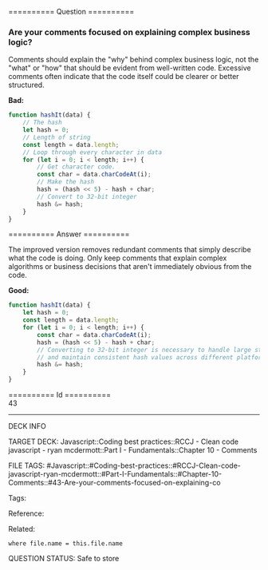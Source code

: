 ========== Question ==========  

### Are your comments focused on explaining complex business logic?

Comments should explain the "why" behind complex business logic, not the "what" or "how" that should be evident from well-written code. Excessive comments often indicate that the code itself could be clearer or better structured.

**Bad:**

```javascript
function hashIt(data) {
    // The hash
    let hash = 0;
    // Length of string
    const length = data.length;
    // Loop through every character in data
    for (let i = 0; i < length; i++) {
        // Get character code.
        const char = data.charCodeAt(i);
        // Make the hash
        hash = (hash << 5) - hash + char;
        // Convert to 32-bit integer
        hash &= hash;
    }
}
```  

========== Answer ==========  

The improved version removes redundant comments that simply describe what the code is doing. Only keep comments that explain complex algorithms or business decisions that aren't immediately obvious from the code.

**Good:**

```javascript
function hashIt(data) {
    let hash = 0;
    const length = data.length;
    for (let i = 0; i < length; i++) {
        const char = data.charCodeAt(i);
        hash = (hash << 5) - hash + char;
        // Converting to 32-bit integer is necessary to handle large strings
        // and maintain consistent hash values across different platforms
        hash &= hash;
    }
}
```

========== Id ==========  
43

---

DECK INFO

TARGET DECK: Javascript::Coding best practices::RCCJ - Clean code javascript - ryan mcdermott::Part I - Fundamentals::Chapter 10 - Comments

FILE TAGS: #Javascript::#Coding-best-practices::#RCCJ-Clean-code-javascript-ryan-mcdermott::#Part-I-Fundamentals::#Chapter-10-Comments::#43-Are-your-comments-focused-on-explaining-co

Tags:

Reference:

Related:

```dataview
where file.name = this.file.name
```

QUESTION STATUS: Safe to store
